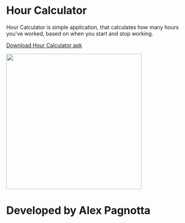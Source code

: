 # Hour Calculator

Hour Calculator is simple application, that calculates how many hours you've worked, based on when you start and stop working.

[Download Hour Calculator apk](https://github.com/AlexPagnotta/hourCalculator/raw/master/HourCalculator.apk)

<img src="https://i.imgur.com/glL3On0.png" width="360" heigth="720">

# Developed by Alex Pagnotta
